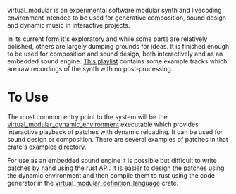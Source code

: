 virtual_modular is an experimental software modular synth and livecoding environment intended to be used for generative composition, sound design and dynamic music in interactive projects.

In its current form it's exploratory and while some parts are relatively polished, others are largely dumping grounds for ideas. It is finished enough to be used for composition and sound design, both interactively and as an embedded sound engine. [This playlist](https://soundcloud.com/user-166463215/sets/realtime-synth) contains some example tracks which are raw recordings of the synth with no post-processing.

# To Use

The most common entry point to the system will be the [virtual_modular_dynamic_environment](./dynamic_environment) executable which provides interactive playback of patches with dynamic reloading. It can be used for sound design or composition. There are several examples of patches in that crate's [examples directory](./dynamic_environment/examples).

For use as an embedded sound engine it is possible but difficult to write patches by hand using the rust API. It is easier to design the patches using the dynamic environment and then compile them to rust using the code generator in the [virtual_modular_definition_language](./definition_language) crate.
